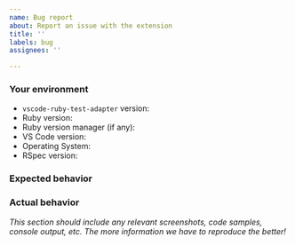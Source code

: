 ```yaml
---
name: Bug report
about: Report an issue with the extension
title: ''
labels: bug
assignees: ''

---
```


### Your environment

- `vscode-ruby-test-adapter` version:
- Ruby version:
- Ruby version manager (if any):
- VS Code version:
- Operating System:
- RSpec version:

### Expected behavior

### Actual behavior

*This section should include any relevant screenshots, code samples, console output, etc. The more information we have to reproduce the better!*

